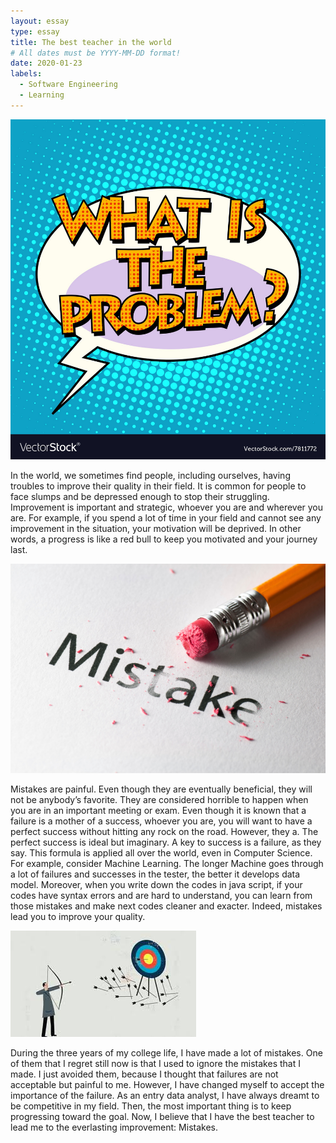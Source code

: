 ```yaml
---
layout: essay
type: essay
title: The best teacher in the world
# All dates must be YYYY-MM-DD format!
date: 2020-01-23
labels:
  - Software Engineering
  - Learning
---
```


<img class="ui small left circular floated image" src="../images/what-is-the-problem.jpg">

In the world, we sometimes find people, including ourselves, having troubles to improve their quality in their field. It is common for people to face slumps and be depressed enough to stop their struggling. Improvement is important and strategic, whoever you are and wherever you are. For example, if you spend a lot of time in your field and cannot see any improvement in the situation, your motivation will be deprived. In other words, a progress is like a red bull to keep you motivated and your journey last.

<img class="ui small left circular floated image" src="../images/Mistakes.jpg">

Mistakes are painful. Even though they are eventually beneficial, they will not be anybody’s favorite. They are considered horrible to happen when you are in an important meeting or exam. Even though it is known that a failure is a mother of a success, whoever you are, you will want to have a perfect success without hitting any rock on the road. However, they a. The perfect success is ideal but imaginary. A key to success is a failure, as they say. This formula is applied all over the world, even in Computer Science. For example, consider Machine Learning. The longer Machine goes through a lot of failures and successes in the tester, the better it develops data model. Moreover, when you write down the codes in java script, if your codes have syntax errors and are hard to understand, you can learn from those mistakes and make next codes cleaner and exacter. Indeed, mistakes lead you to improve your quality.

<img class="ui small left circular floated image" src="../images/key to success.jpg">

During the three years of my college life, I have made a lot of mistakes. One of them that I regret still now is that I used to ignore the mistakes that I made. I just avoided them, because I thought that failures are not acceptable but painful to me. However, I have changed myself to accept the importance of the failure. As an entry data analyst, I have always dreamt to be competitive in my field. Then, the most important thing is to keep progressing toward the goal. Now, I believe that I have the best teacher to lead me to the everlasting improvement: Mistakes.

